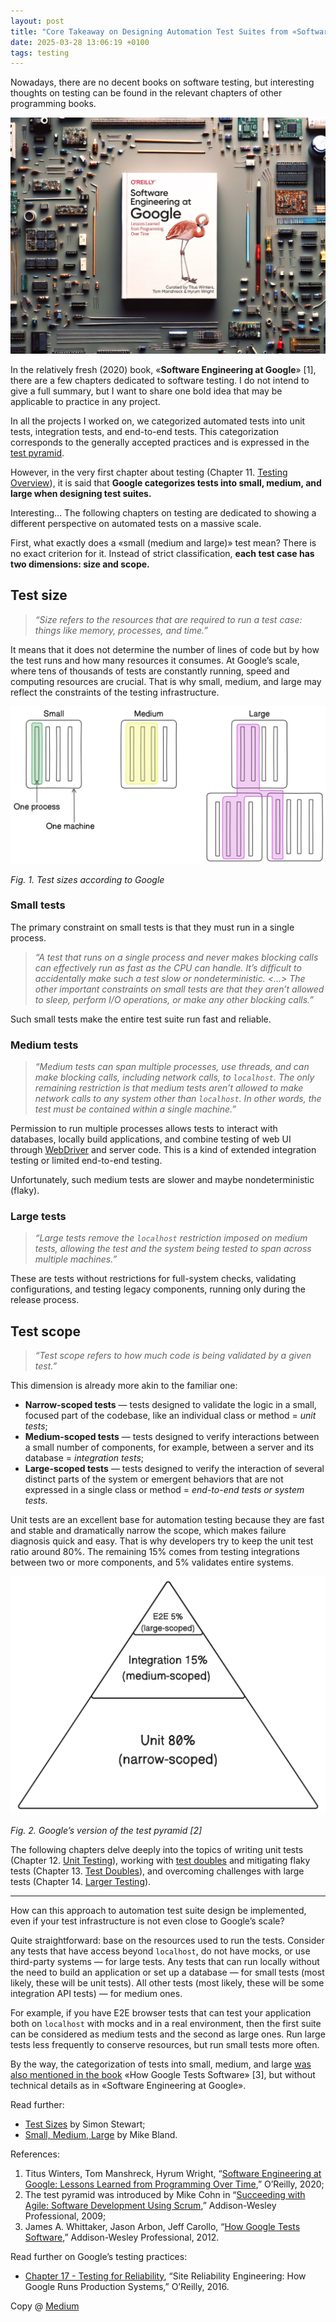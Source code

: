 ```yaml
---
layout: post
title: "Core Takeaway on Designing Automation Test Suites from «Software Engineering at Google»"
date: 2025-03-28 13:06:19 +0100
tags: testing
---
```


Nowadays, there are no decent books on software testing, but interesting thoughts on testing can be found in the relevant chapters of other programming books.

![Software Engineering at Google: Lessons Learned from Programming Over Time](/assets/2025-03-28/00-cover-software-engineering-at-google.jpg)

In the relatively fresh (2020) book, «**Software Engineering at Google**» [1], there are a few chapters dedicated to software testing. I do not intend to give a full summary, but I want to share one bold idea that may be applicable to practice in any project.

In all the projects I worked on, we categorized automated tests into unit tests, integration tests, and end-to-end tests. This categorization corresponds to the generally accepted practices and is expressed in the [test pyramid](https://martinfowler.com/articles/practical-test-pyramid.html).

However, in the very first chapter about testing (Chapter 11. [Testing Overview](https://abseil.io/resources/swe-book/html/ch11.html)), it is said that **Google categorizes tests into small, medium, and large when designing test suites.**

Interesting… The following chapters on testing are dedicated to showing a different perspective on automated tests on a massive scale.

First, what exactly does a «small (medium and large)» test mean? There is no exact criterion for it. Instead of strict classification, **each test case has two dimensions: size and scope.**

## Test size

> _“Size refers to the resources that are required to run a test case: things like memory, processes, and time.”_

It means that it does not determine the number of lines of code but by how the test runs and how many resources it consumes. At Google’s scale, where tens of thousands of tests are constantly running, speed and computing resources are crucial. That is why small, medium, and large may reflect the constraints of the testing infrastructure.

![Test sizes according to Google](/assets/2025-03-28/01-test-sizes.png)

_Fig. 1. Test sizes according to Google_

### Small tests

The primary constraint on small tests is that they must run in a single process.

> _“A test that runs on a single process and never makes blocking calls can effectively run as fast as the CPU can handle. It’s difficult to accidentally make such a test slow or nondeterministic. <…> The other important constraints on small tests are that they aren’t allowed to sleep, perform I/O operations, or make any other blocking calls.”_

Such small tests make the entire test suite run fast and reliable.

### Medium tests

> _“Medium tests can span multiple processes, use threads, and can make blocking calls, including network calls, to `localhost`. The only remaining restriction is that medium tests aren’t allowed to make network calls to any system other than `localhost`. In other words, the test must be contained within a single machine.”_

Permission to run multiple processes allows tests to interact with databases, locally build applications, and combine testing of web UI through [WebDriver](https://www.w3.org/TR/webdriver2/) and server code. This is a kind of extended integration testing or limited end-to-end testing.

Unfortunately, such medium tests are slower and maybe nondeterministic (flaky).

### Large tests

> _“Large tests remove the `localhost` restriction imposed on medium tests, allowing the test and the system being tested to span across multiple machines.”_

These are tests without restrictions for full-system checks, validating configurations, and testing legacy components, running only during the release process.

## Test scope

> _“Test scope refers to how much code is being validated by a given test.”_

This dimension is already more akin to the familiar one:

- **Narrow-scoped tests** — tests designed to validate the logic in a small, focused part of the codebase, like an individual class or method = _unit tests_;
- **Medium-scoped tests** — tests designed to verify interactions between a small number of components, for example, between a server and its database = _integration tests_;
- **Large-scoped tests** — tests designed to verify the interaction of several distinct parts of the system or emergent behaviors that are not expressed in a single class or method = _end-to-end tests or system tests_.

Unit tests are an excellent base for automation testing because they are fast and stable and dramatically narrow the scope, which makes failure diagnosis quick and easy. That is why developers try to keep the unit test ratio around 80%. The remaining 15% comes from testing integrations between two or more components, and 5% validates entire systems.

![Google’s version of the test pyramid](/assets/2025-03-28/02-test-pyramid.png)

_Fig. 2. Google’s version of the test pyramid [2]_

The following chapters delve deeply into the topics of writing unit tests (Chapter 12. [Unit Testing](https://abseil.io/resources/swe-book/html/ch12.html)), working with [test doubles](https://martinfowler.com/bliki/TestDouble.html) and mitigating flaky tests (Chapter 13. [Test Doubles](https://abseil.io/resources/swe-book/html/ch13.html)), and overcoming challenges with large tests (Chapter 14. [Larger Testing](https://abseil.io/resources/swe-book/html/ch14.html)).

---

How can this approach to automation test suite design be implemented, even if your test infrastructure is not even close to Google’s scale?

Quite straightforward: base on the resources used to run the tests. Consider any tests that have access beyond `localhost`, do not have mocks, or use third-party systems — for large tests. Any tests that can run locally without the need to build an application or set up a database — for small tests (most likely, these will be unit tests). All other tests (most likely, these will be some integration API tests) — for medium ones.

For example, if you have E2E browser tests that can test your application both on `localhost` with mocks and in a real environment, then the first suite can be considered as medium tests and the second as large ones. Run large tests less frequently to conserve resources, but run small tests more often.

By the way, the categorization of tests into small, medium, and large [was also mentioned in the book](https://testing.googleblog.com/2011/03/how-google-tests-software-part-five.html) «How Google Tests Software» [3], but without technical details as in «Software Engineering at Google».

Read further:

- [Test Sizes](https://testing.googleblog.com/2010/12/test-sizes.html) by Simon Stewart;
- [Small, Medium, Large](https://mike-bland.com/2011/11/01/small-medium-large.html) by Mike Bland.

References:

1. Titus Winters, Tom Manshreck, Hyrum Wright, “[Software Engineering at Google: Lessons Learned from Programming Over Time](https://www.oreilly.com/library/view/software-engineering-at/9781492082781/),” O’Reilly, 2020;
2. The test pyramid was introduced by Mike Cohn in “[Succeeding with Agile: Software Development Using Scrum](https://www.amazon.com/Succeeding-Agile-Software-Development-Using/dp/0321579364/),” Addison-Wesley Professional, 2009;
3. James A. Whittaker, Jason Arbon, Jeff Carollo, “[How Google Tests Software](https://www.amazon.com/Google-Tests-Software-James-Whittaker/dp/0321803027),” Addison-Wesley Professional, 2012.

Read further on Google’s testing practices:

- [Chapter 17 - Testing for Reliability](https://sre.google/sre-book/testing-reliability/), “Site Reliability Engineering: How Google Runs Production Systems,” O’Reilly, 2016.

Copy @ [Medium](https://adequatica.medium.com/core-takeaway-on-designing-automation-test-suites-from-software-engineering-at-google-58c4ade31446)
